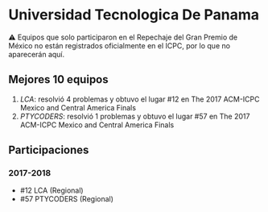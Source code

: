 # Universidad Tecnologica De Panama

:warning: Equipos que solo participaron en el Repechaje del Gran Premio de México no están registrados oficialmente en el ICPC, por lo que no aparecerán aquí.

## Mejores 10 equipos

1. _LCA_: resolvió 4 problemas y obtuvo el lugar #12 en The 2017 ACM-ICPC Mexico and Central America Finals
1. _PTYCODERS_: resolvió 1 problemas y obtuvo el lugar #57 en The 2017 ACM-ICPC Mexico and Central America Finals

## Participaciones

### 2017-2018

- #12 LCA (Regional)
- #57 PTYCODERS (Regional)



